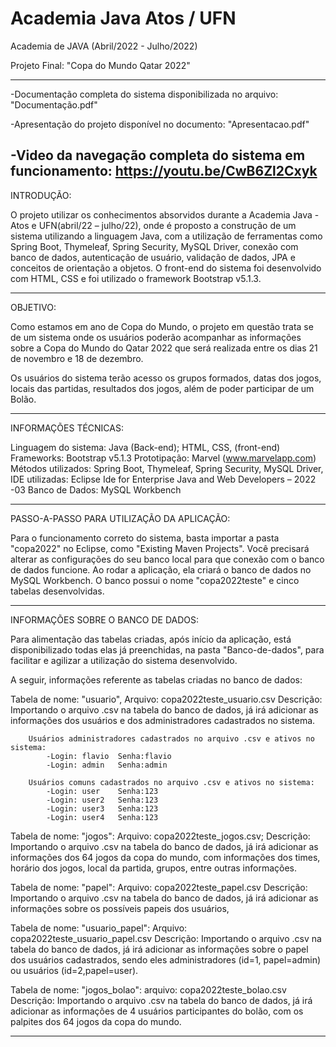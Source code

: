 # Academia Java Atos / UFN

Academia de JAVA (Abril/2022 - Julho/2022)

Projeto Final: "Copa do Mundo Qatar 2022"

-------------------------------------------------------------------------
-Documentação completa do sistema disponibilizada no arquivo: 
	"Documentação.pdf"

-Apresentação do projeto disponível no documento:
	"Apresentacao.pdf"

-Video da navegação completa do sistema em funcionamento: 
	https://youtu.be/CwB6Zl2Cxyk
-------------------------------------------------------------------------
INTRODUÇÃO:

O projeto utilizar os conhecimentos absorvidos durante a Academia Java -
Atos e UFN(abril/22 – julho/22), onde é proposto a construção de um sistema
utilizando a linguagem Java, com a utilização de ferramentas como Spring Boot,
Thymeleaf, Spring Security, MySQL Driver, conexão com banco de dados, 
autenticação de usuário, validação de dados, JPA e conceitos de orientação
a objetos. 
O front-end do sistema foi desenvolvido com HTML, CSS e foi
utilizado o framework Bootstrap v5.1.3.

-------------------------------------------------------------------------
OBJETIVO:

Como estamos em ano de Copa do Mundo, o projeto em questão trata se de um 
sistema onde os usuários poderão acompanhar as informações sobre a Copa do
Mundo do Qatar 2022 que será realizada entre os dias 21 de novembro e 
18 de dezembro. 

Os usuários do sistema terão acesso os grupos formados, datas dos jogos,
locais das partidas, resultados dos jogos, além de poder participar de um Bolão. 

-------------------------------------------------------------------------
INFORMAÇÕES TÉCNICAS:

Linguagem do sistema: 	Java (Back-end); HTML, CSS, (front-end)
Frameworks:		Bootstrap v5.1.3
Prototipação: 		Marvel (www.marvelapp.com)
Métodos utilizados:	Spring Boot, Thymeleaf, Spring Security, MySQL Driver,
IDE utilizadas: 	Eclipse Ide for Enterprise Java and Web Developers – 2022 -03
Banco de Dados: 	MySQL Workbench

-------------------------------------------------------------------------
PASSO-A-PASSO PARA UTILIZAÇÃO DA APLICAÇÃO:

Para o funcionamento correto do sistema, basta importar a pasta "copa2022" no Eclipse, 
como "Existing Maven Projects". Você precisará alterar as configurações do seu banco local
para que conexão com o banco de dados funcione. Ao rodar a aplicação, ela criará o banco 
de dados no MySQL Workbench. O banco possui o nome "copa2022teste" e cinco tabelas desenvolvidas. 

-----------------------------------------------------------------------------
INFORMAÇÕES SOBRE O BANCO DE DADOS:

Para alimentação das tabelas criadas, após início da aplicação, está disponibilizado todas elas 
já preenchidas, na pasta "Banco-de-dados", para facilitar e agilizar a utilização do sistema 
desenvolvido. 

A seguir, informações referente as tabelas criadas no banco de dados: 

Tabela de nome: "usuario", 
Arquivo:	copa2022teste_usuario.csv
Descrição:	Importando o arquivo .csv na tabela do banco de dados, já irá adicionar as informações
		dos usuários e dos administradores cadastrados no sistema.

		Usuários administradores cadastrados no arquivo .csv e ativos no sistema:
			-Login: flavio	Senha:flavio
			-Login: admin	Senha:admin

		Usuários comuns cadastrados no arquivo .csv e ativos no sistema:
			-Login: user	Senha:123
			-Login: user2	Senha:123
			-Login: user3	Senha:123
			-Login: user4	Senha:123

Tabela de nome: "jogos":
Arquivo: 	copa2022teste_jogos.csv;
Descrição:	Importando o arquivo .csv na tabela do banco de dados, já irá adicionar as informações 
		dos 64 jogos da copa do mundo, com informações dos times, horário dos jogos, local da
		partida, grupos, entre outras informações.
		

Tabela de nome: "papel": 
Arquivo:	copa2022teste_papel.csv
Descrição:	Importando o arquivo .csv na tabela do banco de dados, já irá adicionar as informações 
		sobre os possíveis papeis dos usuários,

Tabela de nome: "usuario_papel": 
Arquivo:	copa2022teste_usuario_papel.csv
Descrição:	Importando o arquivo .csv na tabela do banco de dados, já irá adicionar as informações 
		sobre o papel dos usuários cadastrados,
		sendo eles administradores (id=1, papel=admin) ou usuários (id=2,papel=user).

Tabela de nome: "jogos_bolao":
arquivo:	copa2022teste_bolao.csv
Descrição:	Importando o arquivo .csv na tabela do banco de dados, já irá adicionar as informações 
		de 4 usuários participantes do bolão, com os palpites dos 64 jogos da copa do mundo.


-----------------------------------------------------------------------------

